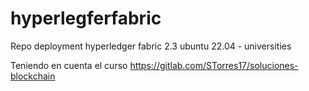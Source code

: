 # hyperlegferfabric
Repo deployment hyperledger fabric 2.3 ubuntu 22.04 - universities


Teniendo en cuenta el curso https://gitlab.com/STorres17/soluciones-blockchain 
